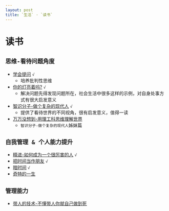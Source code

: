 ```yaml
---
layout: post
title: `生活` · `读书`
---
```



# 读书


## `思维-看待问题角度`

* [学会提问](https://book.douban.com/subject/20428922/) `√`
  - 培养批判性思维
* [你的灯亮着吗?](https://book.douban.com/subject/25772550/) `√`
  - 解决问题先得发现问题所在，社会生活中很多这样的示例，对自身处事方式有很大启发意义
* [智识分子-做个复杂的现代人](https://book.douban.com/subject/26692468/) `√`
  - 提供了看待世界的不同视角，很有启发意义，值得一读
* [万万没想到-用理工科思维理解世界](https://book.douban.com/subject/25986341/)
  - `智识分子-做个复杂的现代人`姊妹篇

## `自我管理 & 个人能力提升`

* [精进-如何成为一个很厉害的人](https://book.douban.com/subject/26761696/) `√`
* [把时间当作朋友](https://book.douban.com/subject/25749845/) `√`
* [暗时间](https://book.douban.com/subject/6709809/) `√`
* [奇特的一生](http://baike.baidu.com/view/3488715.htm)

## `管理能力`

* [带人的技术-不懂带人你就自己做到死](https://book.douban.com/subject/25980669/)

